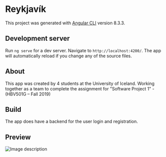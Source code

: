 # Reykjavík

This project was generated with [Angular CLI](https://github.com/angular/angular-cli) version 8.3.3.

## Development server

Run `ng serve` for a dev server. Navigate to `http://localhost:4200/`. The app will automatically reload if you change any of the source files.

## About

This app was created by 4 students at the University of Iceland. Working together as a team to complete the assignment for "Software Project 1" - (HBV501G – Fall 2019)

## Build

The app does have a backend for the user login and registration.

## Preview
![Image description](src/assets/img/home-prev.PNG)
